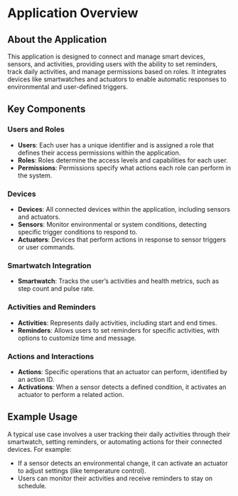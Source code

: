 # Application Overview

## About the Application

This application is designed to connect and manage smart devices, sensors, and activities, providing users with the ability to set reminders, track daily activities, and manage permissions based on roles. It integrates devices like smartwatches and actuators to enable automatic responses to environmental and user-defined triggers.

## Key Components

### Users and Roles
- **Users**: Each user has a unique identifier and is assigned a role that defines their access permissions within the application.
- **Roles**: Roles determine the access levels and capabilities for each user.
- **Permissions**: Permissions specify what actions each role can perform in the system.

### Devices
- **Devices**: All connected devices within the application, including sensors and actuators.
- **Sensors**: Monitor environmental or system conditions, detecting specific trigger conditions to respond to.
- **Actuators**: Devices that perform actions in response to sensor triggers or user commands.

### Smartwatch Integration
- **Smartwatch**: Tracks the user’s activities and health metrics, such as step count and pulse rate.

### Activities and Reminders
- **Activities**: Represents daily activities, including start and end times.
- **Reminders**: Allows users to set reminders for specific activities, with options to customize time and message.

### Actions and Interactions
- **Actions**: Specific operations that an actuator can perform, identified by an action ID.
- **Activations**: When a sensor detects a defined condition, it activates an actuator to perform a related action.

## Example Usage

A typical use case involves a user tracking their daily activities through their smartwatch, setting reminders, or automating actions for their connected devices. For example:
- If a sensor detects an environmental change, it can activate an actuator to adjust settings (like temperature control).
- Users can monitor their activities and receive reminders to stay on schedule.
